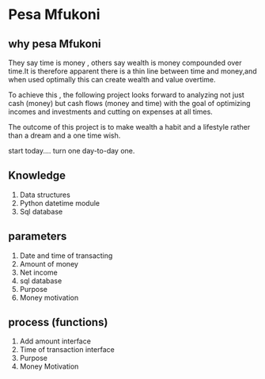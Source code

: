 # Pesa Mfukoni

## why pesa Mfukoni 
They say time is money , others say wealth is money compounded over time.It is therefore apparent there is a 
thin line between time and money,and when used optimally this can create wealth and value overtime.

To achieve this , the following project looks forward to analyzing not just cash (money) but cash flows (money and time) 
with the goal of optimizing incomes and investments and cutting on expenses at all times.

The outcome of this project is to make wealth a habit and a lifestyle rather than a dream and a one time wish.

start today....  turn one day-to-day one.



## Knowledge
1. Data structures
2. Python datetime module
3. Sql database


## parameters
1. Date and time of transacting
2. Amount of money
3. Net income
4. sql database
5. Purpose
6. Money motivation

## process (functions)
1. Add amount interface
2. Time of transaction interface
3. Purpose
4. Money Motivation




